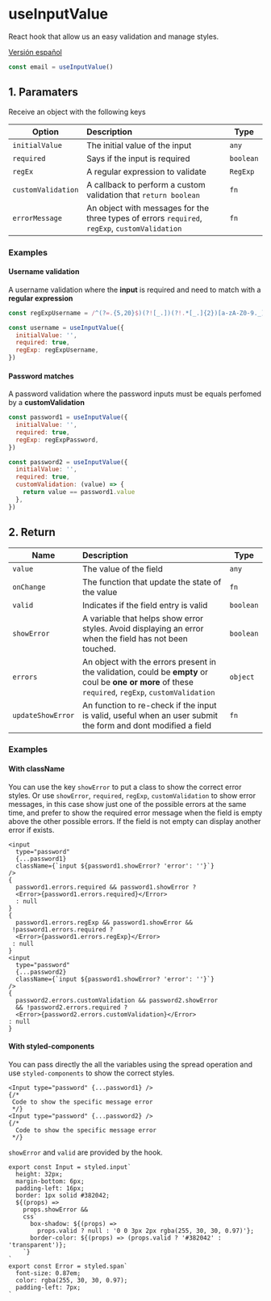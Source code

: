 # useInputValue

React hook that allow us an easy validation and manage styles.

[Versión español](https://github.com/diego9497/useinput/blob/master/README_es.md)

```javascript
const email = useInputValue()
```

## 1. Paramaters

Receive an object with the following keys

| Option             | Description                                                                                    | Type      |
| ------------------ | :--------------------------------------------------------------------------------------------- | --------- |
| `initialValue`     | The initial value of the input                                                                 | `any`     |
| `required`         | Says if the input is required                                                                  | `boolean` |
| `regEx`            | A regular expression to validate                                                               | `RegExp`  |
| `customValidation` | A callback to perform a custom validation that `return boolean`                                | `fn`      |
| `errorMessage`     | An object with messages for the three types of errors `required`, `regExp`, `customValidation` | `fn`      |

### Examples

#### Username validation

A username validation where the **input** is required and need to match with a **regular expression**

```javascript
const regExpUsername = /^(?=.{5,20}$)(?![_.])(?!.*[_.]{2})[a-zA-Z0-9._]+(?<![_.])$/
```

```javascript
const username = useInputValue({
  initialValue: '',
  required: true,
  regExp: regExpUsername,
})
```

#### Password matches

A password validation where the password inputs must be equals perfomed by a **customValidation**

```javascript
const password1 = useInputValue({
  initialValue: '',
  required: true,
  regExp: regExpPassword,
})

const password2 = useInputValue({
  initialValue: '',
  required: true,
  customValidation: (value) => {
    return value == password1.value
  },
})
```

## 2. Return

| Name              | Description                                                                                                                                          | Type      |
| ----------------- | :--------------------------------------------------------------------------------------------------------------------------------------------------- | --------- |
| `value`           | The value of the field                                                                                                                               | `any`     |
| `onChange`        | The function that update the state of the value                                                                                                      | `fn`      |
| `valid`           | Indicates if the field entry is valid                                                                                                                | `boolean` |
| `showError`       | A variable that helps show error styles. Avoid displaying an error when the field has not been touched.                                              | `boolean` |
| `errors`          | An object with the errors present in the validation, could be **empty** or coul be **one or more** of these `required`, `regExp`, `customValidation` | `object`  |
| `updateShowError` | An function to re-check if the input is valid, useful when an user submit the form and dont modified a field                                         | `fn`      |

### Examples

#### With className

You can use the key `showError` to put a class to show the correct error styles.
Or use `showError`, `required`, `regExp`, `customValidation` to show error messages, in this case show just one of the possible errors at the same time, and prefer to show the required error message when the field is empty above the other possible errors.
If the field is not empty can display another error if exists.

```JSX
<input
  type="password"
  {...password1}
  className={`input ${password1.showError? 'error': ''}`}
/>
{
  password1.errors.required && password1.showError ?
  <Error>{password1.errors.required}</Error>
  : null
}
{
  password1.errors.regExp && password1.showError &&
 !password1.errors.required ?
  <Error>{password1.errors.regExp}</Error>
 : null
}
<input
  type="password"
  {...password2}
  className={`input ${password1.showError? 'error': ''}`}
/>
{
  password2.errors.customValidation && password2.showError
  && !password2.errors.required ?
  <Error>{password2.errors.customValidation}</Error>
: null
}

```

#### With styled-components

You can pass directly the all the variables using the spread operation and use `styled-components` to show the correct styles.

```JSX
<Input type="password" {...password1} />
{/*
 Code to show the specific message error
 */}
<Input type="password" {...password2} />
{/*
  Code to show the specific message error
 */}
```

`showError` and `valid` are provided by the hook.

```JSX
export const Input = styled.input`
  height: 32px;
  margin-bottom: 6px;
  padding-left: 16px;
  border: 1px solid #382042;
  ${(props) =>
    props.showError &&
    css`
      box-shadow: ${(props) =>
        props.valid ? null : '0 0 3px 2px rgba(255, 30, 30, 0.97)'};
      border-color: ${(props) => (props.valid ? '#382042' : 'transparent')};
    `}
`
export const Error = styled.span`
  font-size: 0.87em;
  color: rgba(255, 30, 30, 0.97);
  padding-left: 7px;
`

```
